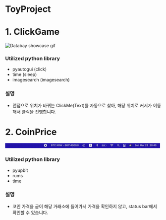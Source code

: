 # ToyProject


# 1. ClickGame
<img src="https://github.com/hanjiung/ToyProject/blob/main/clickGame/TestImage/automaticClick.gif" alt="Databay showcase gif" title="Databay showcase gif" width="500"/>



### Utilized python library
-  pyautogui (click)
-  time (sleep)
-  imagesearch (imagesearch)

### 설명
- 랜덤으로 위치가 바뀌는 ClickMe(Text)를 자동으로 찾아, 해당 위치로 커서가 이동해서 클릭을 진행합니다.


# 2. CoinPrice

<img src="https://github.com/hanjiung/ToyProject/blob/main/CoinPrice/CoinPrice.gif" alt="Databay showcase gif" title="Databay showcase gif" width="500"/>


### Utilized python library
- pyupbit
- rums
- time

### 설명
- 코인 가격을 굳이 해당 거래소에 들어가서 가격을 확인하지 않고, status bar에서 확인할 수 있습니다. 
